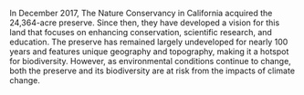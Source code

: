 In December 2017, The Nature Conservancy in California acquired the 24,364-acre preserve. Since then, they have developed a vision for this land that focuses on enhancing conservation, scientific research, and education. The preserve has remained largely undeveloped for nearly 100 years and features unique geography and topography, making it a hotspot for biodiversity. However, as environmental conditions continue to change, both the preserve and its biodiversity are at risk from the impacts of climate change.